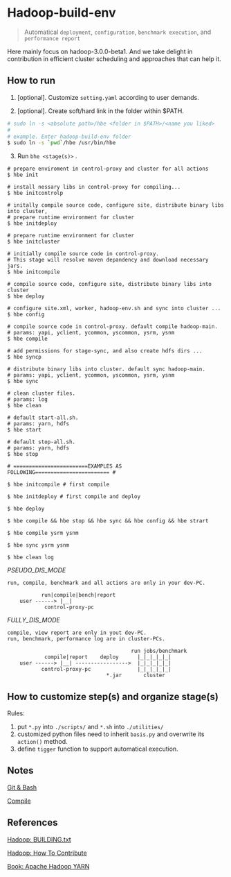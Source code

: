 # Hadoop-build-env
> Automatical `deployment`, `configuration`, `benchmark execution`, and `performance report`

Here mainly focus on hadoop-3.0.0-beta1.
And we take delight in contribution in efficient cluster scheduling and approaches that can help it.

## How to run
1. [optional]. Customize `setting.yaml` according to user demands.

2. [optional]. Create soft/hard link in the folder within $PATH.
```bash
# sudo ln -s <absolute path>/hbe <folder in $PATH>/<name you liked>
#
# example. Enter hadoop-build-env folder 
$ sudo ln -s `pwd`/hbe /usr/bin/hbe
```

3. Run `bhe <stage(s)>`  . 
```shell
# prepare enviroment in control-proxy and cluster for all actions 
$ hbe init 

# install nessary libs in control-proxy for compiling...
$ hbe initcontrolp 

# initally compile source code, configure site, distribute binary libs into cluster, 
# prepare runtime environment for cluster
$ hbe initdeploy 

# prepare runtime environment for cluster 
$ hbe initcluster 

# initially compile source code in control-proxy.
# This stage will resolve maven depandency and download necessary jars.
$ hbe initcompile  
	
# compile source code, configure site, distribute binary libs into cluster
$ hbe deploy 

# configure site.xml, worker, hadoop-env.sh and sync into cluster ...
$ hbe config 

# compile source code in control-proxy. default compile hadoop-main.
# params: yapi, yclient, ycommon, yscommon, ysrm, ysnm
$ hbe compile 
              
# add permissions for stage-sync, and also create hdfs dirs ...
$ hbe syncp 

# distribute binary libs into cluster. default sync hadoop-main.
# params: yapi, yclient, ycommon, yscommon, ysrm, ysnm
$ hbe sync
           
# clean cluster files. 
# params: log
$ hbe clean 

# default start-all.sh. 
# params: yarn, hdfs
$ hbe start

# default stop-all.sh.
# params: yarn, hdfs 
$ hbe stop 

# ========================EXAMPLES AS FOLLOWING======================== #

$ hbe initcompile # first compile

$ hbe initdeploy # first compile and deploy

$ hbe deploy

$ hbe compile && hbe stop && hbe sync && hbe config && hbe strart

$ hbe compile ysrm ysnm 

$ hbe sync ysrm ysnm 

$ hbe clean log
```


*PSEUDO_DIS_MODE* 
```
run, compile, benchmark and all actions are only in your dev-PC.

           run|compile|bench|report
    user ------> |__|
            control-proxy-pc
```

*FULLY_DIS_MODE*

```
compile, view report are only in yout dev-PC.
run, benchmark, performance log are in cluster-PCs.

                                        run jobs/benchmark
            compile|report    deploy      |_|_|_|_|_|    
    user ------> |__| ----------------->  |_|_|_|_|_|
           control-proxy-pc               |_|_|_|_|_|
                                *.jar       cluster     
```

## How to customize step(s) and organize stage(s)

Rules:
1. put `*.py` into `./scripts/` and `*.sh` into `./utilities/`
2. customized python files need to inherit `basis.py` and overwrite its `action()` method.
3. define `tigger` function to support automatical execution. 


## Notes

[Git & Bash](./docs/notes.git-bash.md)

[Compile](./docs/notes.maven-compilation.md)

## References

[Hadoop: BUILDING.txt](https://git-wip-us.apache.org/repos/asf?p=hadoop.git;a=blob;f=BUILDING.txt)

[Hadoop: How To Contribute](https://wiki.apache.org/hadoop/HowToContribute)

[Book: Apache Hadoop YARN](http://yarn-book.com/)

